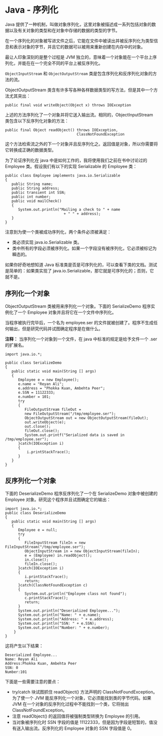 # Java - 序列化

Java 提供了一种机制，叫做对象序列化，这里对象被描述成一系列包括对象的数据以及有关对象的类型和在对象中存储的数据的类型的字节。  

在一个序列化的对象被写进文件之后，它能在文件中被读出并被反序列化为类型信息和表示对象的字节，并且它的数据可以被用来重新创建在内存中的对象。  

最让人印象深刻的是整个过程是 JVM 独立的，意味着一个对象能在一个平台上序列化，并能在在一个完全不同的平台上被反序列化。  

`ObjectInputStream` 和 `ObjectOutputStream` 类是包含序列化和反序列化对象的方法的流。  

ObjectOutputStream 类含有许多写各种各样数据类型的写方法，但是其中一个方法尤其突出：

```
public final void writeObject(Object x) throws IOException
```

上述的方法序列化了一个对象并将它送入输出流。相同的，ObjectInputStream 类包含以下反序列化对象的方法：  

```
public final Object readObject() throws IOException, 
                                 ClassNotFoundException
```

这个方法检索流之外的下一个对象并且反序列化之。返回值是对象，所以你需要将它转换成正确的数据类型。  

为了论证序列化在 java 中是如何工作的，我将使用我们之前在书中讨论过的 Employee 类。假设我们有以下的实现 Serializable 的 Employee 类：

```
public class Employee implements java.io.Serializable
{
   public String name;
   public String address;
   public transient int SSN;
   public int number;
   public void mailCheck()
   {
      System.out.println("Mailing a check to " + name
                           + " " + address);
   }
}
```

注意到为使一个类被成功序列化，两个条件必须被满足：  
- 类必须实现 java.io.Serializable 类。  
- 类中所有的字段必须被序列化。如果一个字段没有被序列化，它必须被标记为瞬态的。  

如果你好奇地想知道 Java 标准类是否是可序列化的，可以查看下类的文档。测试是简单的：如果类实现了 java.io.Serializable，那它就是可序列化的；否则，它就不是。  

## 序列化一个对象 

ObjectOutputStream 类被用来序列化一个对象。下面的 SerializeDemo 程序实例化了一个 Employee 对象并且将它在一个文件中序列化。  

当程序被执行完毕后，一个名为 employee.ser 的文件就被创建了。程序不生成任何输出，但是研究代码并试图确定程序是在做什么。  

**注释：** 当序列化一个对象到一个文件，在 java 中标准的规定是给予文件一个 .ser 的扩展名。  

```
import java.io.*;

public class SerializeDemo
{
   public static void main(String [] args)
   {
      Employee e = new Employee();
      e.name = "Reyan Ali";
      e.address = "Phokka Kuan, Ambehta Peer";
      e.SSN = 11122333;
      e.number = 101;
      try
      {
         FileOutputStream fileOut =
         new FileOutputStream("/tmp/employee.ser");
         ObjectOutputStream out = new ObjectOutputStream(fileOut);
         out.writeObject(e);
         out.close();
         fileOut.close();
         System.out.printf("Serialized data is saved in /tmp/employee.ser");
      }catch(IOException i)
      {
          i.printStackTrace();
      }
   }
}
```

## 反序列化一个对象

下面的 DeserializeDemo 程序反序列化了一个在 SerializeDemo 对象中被创建的 Employee 对象。研究这个程序并且试图确定它的输出：

```
import java.io.*;
public class DeserializeDemo
{
   public static void main(String [] args)
   {
      Employee e = null;
      try
      {
         FileInputStream fileIn = new FileInputStream("/tmp/employee.ser");
         ObjectInputStream in = new ObjectInputStream(fileIn);
         e = (Employee) in.readObject();
         in.close();
         fileIn.close();
      }catch(IOException i)
      {
         i.printStackTrace();
         return;
      }catch(ClassNotFoundException c)
      {
         System.out.println("Employee class not found");
         c.printStackTrace();
         return;
      }
      System.out.println("Deserialized Employee...");
      System.out.println("Name: " + e.name);
      System.out.println("Address: " + e.address);
      System.out.println("SSN: " + e.SSN);
      System.out.println("Number: " + e.number);
    }
}
```

这将产生以下结果：

```
Deserialized Employee...
Name: Reyan Ali
Address:Phokka Kuan, Ambehta Peer
SSN: 0
Number:101
```

下面是一些需要注意的要点：  
- try/catch 块试图抓住 readObject() 方法声明的 ClassNotFoundException。为了使一个 JVM 能反序列化一个对象，它必须能找到类的字节代码。如果 JVM 在一个对象的反序列化过程中不能找到一个类，它将抛出 ClassNotFoundException。  
- 注意 readObject() 的返回值将被强制类型转换为 Employee 的引用。  
- 当对象被序列化时 SSN 字段的值是 11122333，但是因为字段是短暂的，值没有送入输出流。反序列化的 Employee 对象的 SSN 字段值是 0。

